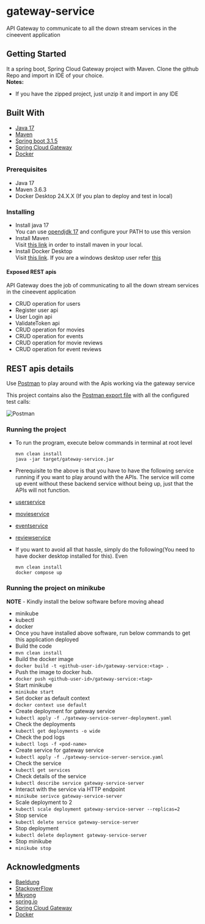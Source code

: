 # gateway-service
API Gateway to communicate to all the down stream services in the cineevent application

## Getting Started
It a spring boot, Spring Cloud Gateway project with Maven.
Clone the github Repo and import in IDE of your choice. \
**Notes:**
- If you have the zipped project, just unzip it and import in any IDE

## Built With
* [Java 17](https://openjdk.org/projects/jdk/17/)
* [Maven](https://maven.apache.org/)
* [Spring boot 3.1.5](https://spring.io/projects/spring-boot)
* [Spring Cloud Gateway](https://spring.io/projects/spring-cloud-gateway)
* [Docker](https://docs.docker.com/)

### Prerequisites
- Java 17
- Maven 3.6.3
- Docker Desktop 24.X.X (If you plan to deploy and test in local)

### Installing
- Install java 17 \
  You can use [opendjdk 17](https://download.java.net/openjdk/jdk17/ri/openjdk-17+35_windows-x64_bin.zip) and configure your PATH to use this version
- Install Maven \
  Visit [this link](https://maven.apache.org/install.html) in order to install maven in your local.
- Install Docker Desktop \
  Visit [this link](https://docs.docker.com/desktop/install/mac-install/). If you are a windows desktop user refer [this](https://docs.docker.com/desktop/install/windows-install/)
  
#### Exposed REST apis
API Gateway does the job of communicating to all the down stream services in the cineevent application

* CRUD operation for users
* Register user api
* User Login api
* ValidateToken api
* CRUD operation for movies
* CRUD operation for events
* CRUD operation for movie reviews
* CRUD operation for event reviews

## REST apis details
Use [Postman](https://www.postman.com/) to play around with the Apis working via the gateway service

This project contains also the [Postman export file](https://github.com/nrpndr/gateway-service/blob/main/GatewayService.postman_collection.json) with all the configured test calls:

![Postman](https://github.com/nrpndr/gateway-service/blob/main/postman-ui.png "Postman Collection")

### Running the project
- To run the program, execute below commands in terminal at root level
	
    ```
    mvn clean install
    java -jar target/gateway-service.jar
    ```
- Prerequisite to the above is that you have to have the following service running if you want to play around with the APIs. The service will come up event without these backend service without being up, just that the APIs will not function.
- [userservice](https://github.com/nrpndr/user-service)
- [movieservice](https://github.com/Dharrani-K/2022mt93105-Scalable-Service-Assignment)
- [eventservice](https://github.com/shubham-shar/Event-Service)
- [reviewservice](https://github.com/nrpndr/review-service)

- If you want to avoid all that hassle, simply do the following(You need to have docker desktop installed for this). Even 
	
    ```
    mvn clean install
    docker compose up
    ```
    
### Running the project on minikube
**NOTE** - Kindly install the below software before moving ahead
- minikube
- kubectl
- docker
- Once you have installed above software, run below commands to get this application deployed
- Build the code
- `mvn clean install`
- Build the docker image
- `docker build -t <github-user-id>/gateway-service:<tag> .`
- Push the image to docker hub. 
- `docker push <github-user-id>/gateway-service:<tag>`
- Start minikube
- `minikube start`
- Set docker as default context
- `docker context use default`
- Create deployment for gateway service
- `kubectl apply -f ./gateway-service-server-deployment.yaml`
- Check the deployments
- `kubectl get deployments -o wide`
- Check the pod logs
- `kubectl logs -f <pod-name>`
- Create service for gateway service
- `kubectl apply -f ./gateway-service-server-service.yaml`
- Check the service
- `kubectl get services`
- Check details of the service
- `kubectl describe service gateway-service-server`
- Interact with the service via HTTP endpoint
- `minikube serivce gateway-service-server`
- Scale deployment to 2
- `kubectl scale deployment gateway-service-server --replicas=2`
- Stop service
- `kubectl delete service gateway-service-server`
- Stop deployment
- `kubectl delete deployment gateway-service-server`
- Stop minikube
- `minikube stop`


## Acknowledgments
- [Baeldung](https://www.baeldung.com)
- [StackoverFlow](https://stackoverflow.com/)
- [Mkyong](https://mkyong.com/)
- [spring.io](https://spring.io/)
- [Spring Cloud Gateway](https://spring.io/projects/spring-cloud-gateway)
- [Docker](https://docs.docker.com/)